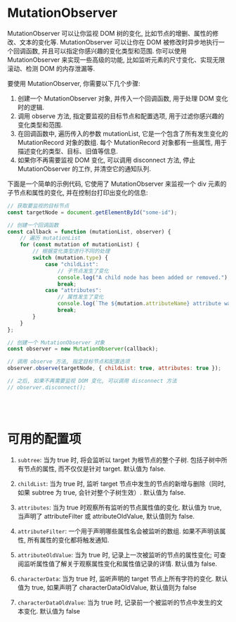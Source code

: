 # MutationObserver

MutationObserver 可以让你监视 DOM 树的变化, 比如节点的增删、属性的修改、文本的变化等. MutationObserver 可以让你在 DOM 被修改时异步地执行一个回调函数, 并且可以指定你感兴趣的变化类型和范围. 你可以使用 MutationObserver 来实现一些高级的功能, 比如监听元素的尺寸变化、实现无限滚动、检测 DOM 的内存泄漏等.

要使用 MutationObserver, 你需要以下几个步骤:

1.  创建一个 MutationObserver 对象, 并传入一个回调函数, 用于处理 DOM 变化时的逻辑.
2.  调用 observe 方法, 指定要监视的目标节点和配置选项, 用于过滤你感兴趣的变化类型和范围.
3.  在回调函数中, 遍历传入的参数 mutationList, 它是一个包含了所有发生变化的 MutationRecord 对象的数组. 每个 MutationRecord 对象都有一些属性, 用于描述变化的类型、目标、旧值等信息.
4.  如果你不再需要监视 DOM 变化, 可以调用 disconnect 方法, 停止 MutationObserver 的工作, 并清空它的通知队列.

下面是一个简单的示例代码, 它使用了 MutationObserver 来监视一个 div 元素的子节点和属性的变化, 并在控制台打印出变化的信息:

```javascript
// 获取要监视的目标节点
const targetNode = document.getElementById("some-id");

// 创建一个回调函数
const callback = function (mutationList, observer) {
    // 遍历 mutationList
    for (const mutation of mutationList) {
        // 根据变化类型进行不同的处理
        switch (mutation.type) {
            case "childList":
                // 子节点发生了变化
                console.log("A child node has been added or removed.");
                break;
            case "attributes":
                // 属性发生了变化
                console.log(`The ${mutation.attributeName} attribute was modified.`);
                break;
        }
    }
};

// 创建一个 MutationObserver 对象
const observer = new MutationObserver(callback);

// 调用 observe 方法, 指定目标节点和配置选项
observer.observe(targetNode, { childList: true, attributes: true });

// 之后, 如果不再需要监视 DOM 变化, 可以调用 disconnect 方法
// observer.disconnect();
```

<br><br>

# 可用的配置项

1.  `subtree`: 当为 true 时, 将会监听以 target 为根节点的整个子树. 包括子树中所有节点的属性, 而不仅仅是针对 target. 默认值为 false.

2.  `childList`: 当为 true 时, 监听 target 节点中发生的节点的新增与删除（同时, 如果 subtree 为 true, 会针对整个子树生效）. 默认值为 false.

3.  `attributes`: 当为 true 时观察所有监听的节点属性值的变化. 默认值为 true, 当声明了 attributeFilter 或 attributeOldValue, 默认值则为 false.

4.  `attributeFilter`: 一个用于声明哪些属性名会被监听的数组. 如果不声明该属性, 所有属性的变化都将触发通知.

5.  `attributeOldValue`: 当为 true 时, 记录上一次被监听的节点的属性变化; 可查阅监听属性值了解关于观察属性变化和属性值记录的详情. 默认值为 false.

6.  `characterData`: 当为 true 时, 监听声明的 target 节点上所有字符的变化. 默认值为 true, 如果声明了 characterDataOldValue, 默认值则为 false

7.  `characterDataOldValue`: 当为 true 时, 记录前一个被监听的节点中发生的文本变化. 默认值为 false

<br>
